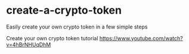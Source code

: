 # create-a-crypto-token
Easily create your own crypto token in a few simple steps 

Create your own crypto token tutorial https://www.youtube.com/watch?v=4hBrNHUqDhM
